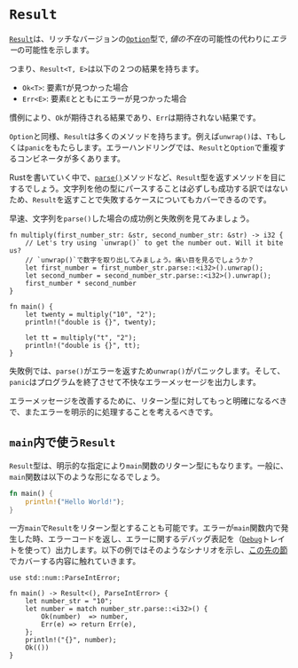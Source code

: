 # `Result`

<!--
[`Result`][result] is a richer version of the [`Option`][option] type that
describes possible *error* instead of possible *absence*.
-->
[`Result`][result]は、リッチなバージョンの[`Option`][option]型で,
*値の不在*の可能性の代わりに*エラー*の可能性を示します。

<!--
That is, `Result<T, E>` could have one of two outcomes:
-->
つまり、`Result<T, E>`は以下の２つの結果を持ちます。

<!--
* `Ok(T)`: An element `T` was found
* `Err(E)`: An error was found with element `E`
-->
* `Ok<T>`: 要素`T`が見つかった場合
* `Err<E>`: 要素`E`とともにエラーが見つかった場合

<!--
By convention, the expected outcome is `Ok` while the unexpected outcome is `Err`.
-->
慣例により、`Ok`が期待される結果であり、`Err`は期待されない結果です。

<!--
Like `Option`, `Result` has many methods associated with it. `unwrap()`, for
example, either yields the element `T` or `panic`s. For case handling,
there are many combinators between `Result` and `Option` that overlap.
-->
`Option`と同様、`Result`は多くのメソッドを持ちます。例えば`unwrap()`は、`T`もしくは`panic`をもたらします。エラーハンドリングでは、`Result`と`Option`で重複するコンビネータが多くあります。

<!--
In working with Rust, you will likely encounter methods that return the
`Result` type, such as the [`parse()`][parse] method. It might not always
be possible to parse a string into the other type, so `parse()` returns a
`Result` indicating possible failure.
-->
Rustを書いていく中で、[`parse()`][parse]メソッドなど、`Result`型を返すメソッドを目にするでしょう。文字列を他の型にパースすることは必ずしも成功する訳ではないため、`Result`を返すことで失敗するケースについてもカバーできるのです。

<!--
Let's see what happens when we successfully and unsuccessfully `parse()` a string:
-->
早速、文字列を`parse()`した場合の成功例と失敗例を見てみましょう。

```rust,editable,ignore,mdbook-runnable
fn multiply(first_number_str: &str, second_number_str: &str) -> i32 {
    // Let's try using `unwrap()` to get the number out. Will it bite us?
    // `unwrap()`で数字を取り出してみましょう。痛い目を見るでしょうか？
    let first_number = first_number_str.parse::<i32>().unwrap();
    let second_number = second_number_str.parse::<i32>().unwrap();
    first_number * second_number
}

fn main() {
    let twenty = multiply("10", "2");
    println!("double is {}", twenty);

    let tt = multiply("t", "2");
    println!("double is {}", tt);
}
```

<!--
In the unsuccessful case, `parse()` leaves us with an error for `unwrap()`
to `panic` on. Additionally, the `panic` exits our program and provides an
unpleasant error message.
-->
失敗例では、`parse()`がエラーを返すため`unwrap()`がパニックします。そして、`panic`はプログラムを終了させて不快なエラーメッセージを出力します。

<!--
To improve the quality of our error message, we should be more specific
about the return type and consider explicitly handling the error.
-->
エラーメッセージを改善するために、リターン型に対してもっと明確になるべきで、またエラーを明示的に処理することを考えるべきです。

<!--
## Using `Result` in `main`
-->
## `main`内で使う`Result`

<!--
The `Result` type can also be the return type of the `main` function if
specified explicitly. Typically the `main` function will be of the form:
-->
`Result`型は、明示的な指定により`main`関数のリターン型にもなります。一般に、`main`関数は以下のような形になるでしょう。

```rust
fn main() {
    println!("Hello World!");
}
```

<!--
However `main` is also able to have a return type of `Result`. If an error
occurs within the `main` function it will return an error code and print a debug
representation of the error (using the [`Debug`] trait). The following example
shows such a scenario and touches on aspects covered in [the following section].
-->
一方`main`で`Result`をリターン型とすることも可能です。エラーが`main`関数内で発生した時、エラーコードを返し、エラーに関するデバッグ表記を（[`Debug`]トレイトを使って）出力します。以下の例ではそのようなシナリオを示し、[この先の節]でカバーする内容に触れていきます。

```rust,editable
use std::num::ParseIntError;

fn main() -> Result<(), ParseIntError> {
    let number_str = "10";
    let number = match number_str.parse::<i32>() {
        Ok(number)  => number,
        Err(e) => return Err(e),
    };
    println!("{}", number);
    Ok(())
}
```


[option]: https://doc.rust-lang.org/std/option/enum.Option.html
[result]: https://doc.rust-lang.org/std/result/enum.Result.html
[parse]: https://doc.rust-lang.org/std/primitive.str.html#method.parse
[`Debug`]: https://doc.rust-lang.org/std/fmt/trait.Debug.html
<!--
[the following section]: result/early_returns.md
-->
[この先の節]: result/early_returns.md
